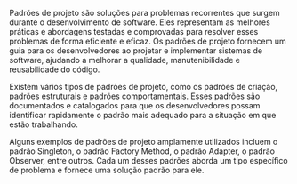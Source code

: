 Padrões de projeto são soluções para problemas recorrentes que surgem durante o desenvolvimento de software. Eles representam as melhores práticas e abordagens testadas e comprovadas para resolver esses problemas de forma eficiente e eficaz. Os padrões de projeto fornecem um guia para os desenvolvedores ao projetar e implementar sistemas de software, ajudando a melhorar a qualidade, manutenibilidade e reusabilidade do código.

Existem vários tipos de padrões de projeto, como os padrões de criação, padrões estruturais e padrões comportamentais. Esses padrões são documentados e catalogados para que os desenvolvedores possam identificar rapidamente o padrão mais adequado para a situação em que estão trabalhando.

Alguns exemplos de padrões de projeto amplamente utilizados incluem o padrão Singleton, o padrão Factory Method, o padrão Adapter, o padrão Observer, entre outros. Cada um desses padrões aborda um tipo específico de problema e fornece uma solução padrão para ele.
